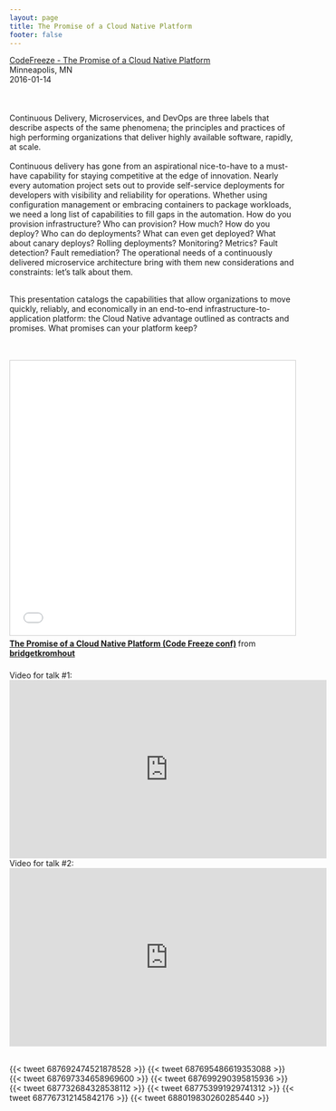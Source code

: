 ```yaml
---
layout: page
title: The Promise of a Cloud Native Platform
footer: false
---
```


<div class="views-field views-field-nothing">        <span class="field-content views-field-field-details"><a href="https://www.umsec.umn.edu/CodeFreeze-2016-Breakout-Sessions">CodeFreeze - The Promise of a Cloud Native Platform</a><br>Minneapolis, MN<br><span class="date-display-start">2016-01-14</span> </span></div>
<br>


<br>
<br>
Continuous Delivery, Microservices, and DevOps are three labels that describe aspects of the same phenomena; the principles and practices of high performing organizations that deliver highly available software, rapidly, at scale.

<br>
<br>
Continuous delivery has gone from an aspirational nice-to-have to a must-have capability for staying competitive at the edge of innovation. Nearly every automation project sets out to provide self-service deployments for developers with visibility and reliability for operations. Whether using configuration management or embracing containers to package workloads, we need a long list of capabilities to fill gaps in the automation. How do you provision infrastructure? Who can provision? How much? How do you deploy? Who can do deployments? What can even get deployed? What about canary deploys? Rolling deployments? Monitoring? Metrics? Fault detection? Fault remediation? The operational needs of a continuously delivered microservice architecture bring with them new considerations and constraints: let’s talk about them.
<br>
<br>

This presentation catalogs the capabilities that allow organizations to move quickly, reliably, and economically in an end-to-end infrastructure-to-application platform: the Cloud Native advantage outlined as contracts and promises. What promises can your platform keep?

<br>
<br>
<iframe src="//www.slideshare.net/slideshow/embed_code/key/3G1BZ7ZzM9nmWF" width="595" height="485" frameborder="0" marginwidth="0" marginheight="0" scrolling="no" style="border:1px solid #CCC; border-width:1px; margin-bottom:5px; max-width: 100%;" allowfullscreen> </iframe> <div style="margin-bottom:5px"> <strong> <a href="//www.slideshare.net/bridgetkromhout/the-promise-of-a-cloud-native-platform-code-freeze-conf" title="The Promise of a Cloud Native Platform (Code Freeze conf)" target="_blank">The Promise of a Cloud Native Platform (Code Freeze conf)</a> </strong> from <strong><a href="//www.slideshare.net/bridgetkromhout" target="_blank">bridgetkromhout</a></strong> </div>

<br>
Video for talk #1:
<br>
<iframe width="560" height="315" src="https://www.youtube.com/embed/oFE8oiVpRpY" frameborder="0" allowfullscreen></iframe>
<br>
Video for talk #2:
<br>
<iframe width="560" height="315" src="https://www.youtube.com/embed/x5vZ5V5hMwA" frameborder="0" allowfullscreen></iframe>
<br>

<br>

{{< tweet 687692474521878528 >}}
{{< tweet 687695486619353088 >}}
{{< tweet 687697334658969600 >}}
{{< tweet 687699290395815936 >}}
{{< tweet 687732684328538112 >}}
{{< tweet 687753991929741312 >}}
{{< tweet 687767312145842176 >}}
{{< tweet 688019830260285440 >}}
